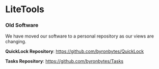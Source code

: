# LiteTools


### Old Software
We have moved our software to a personal repository as our views are changing.

**QuickLock Repository**: https://github.com/byronbytes/QuickLock

**Tasks Repository**: https://github.com/byronbytes/Tasks


